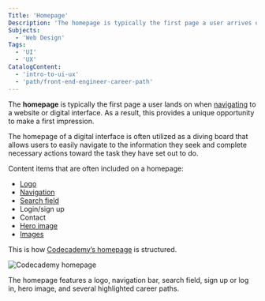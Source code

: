 ```yaml
---
Title: 'Homepage'
Description: 'The homepage is typically the first page a user arrives on when navigating to a website or digital interface.'
Subjects:
  - 'Web Design'
Tags:
  - 'UI'
  - 'UX'
CatalogContent:
  - 'intro-to-ui-ux'
  - 'path/front-end-engineer-career-path'
---
```


The **homepage** is typically the first page a user lands on when [navigating](https://www.codecademy.com/resources/docs/uiux/navigation) to a website or digital interface. As a result, this provides a unique opportunity to make a first impression.

The homepage of a digital interface is often utilized as a diving board that allows users to easily navigate to the information they seek and complete necessary actions toward the task they have set out to do.

Content items that are often included on a homepage:

- [Logo](https://www.codecademy.com/resources/docs/uiux/logo)
- [Navigation](https://www.codecademy.com/resources/docs/uiux/navigation)
- [Search field](https://www.codecademy.com/resources/docs/uiux/search-fields)
- Login/sign up
- Contact
- [Hero image](https://www.codecademy.com/resources/docs/uiux/hero-image)
- [Images](https://www.codecademy.com/resources/docs/uiux/images)

This is how [Codecademy’s homepage](https://www.codecademy.com) is structured.

![Codecademy homepage](https://static-assets.codecademy.com/Courses/intro-to-ui-and-ux/docs/codecademy-homepage.png)

The homepage features a logo, navigation bar, search field, sign up or log in, hero image, and several highlighted career paths.
